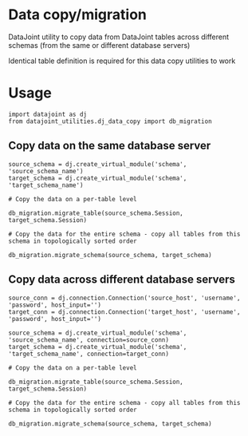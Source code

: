 # Data copy/migration
DataJoint utility to copy data from DataJoint tables across different schemas (from the same or different database servers)

Identical table definition is required for this data copy utilities to work

# Usage

```
import datajoint as dj
from datajoint_utilities.dj_data_copy import db_migration
```

## Copy data on the same database server

```
source_schema = dj.create_virtual_module('schema', 'source_schema_name')
target_schema = dj.create_virtual_module('schema', 'target_schema_name')

# Copy the data on a per-table level

db_migration.migrate_table(source_schema.Session, target_schema.Session)

# Copy the data for the entire schema - copy all tables from this schema in topologically sorted order

db_migration.migrate_schema(source_schema, target_schema)

```

## Copy data across different database servers

```
source_conn = dj.connection.Connection('source_host', 'username', 'password', host_input='')
target_conn = dj.connection.Connection('target_host', 'username', 'password', host_input='')

source_schema = dj.create_virtual_module('schema', 'source_schema_name', connection=source_conn)
target_schema = dj.create_virtual_module('schema', 'target_schema_name', connection=target_conn)

# Copy the data on a per-table level

db_migration.migrate_table(source_schema.Session, target_schema.Session)

# Copy the data for the entire schema - copy all tables from this schema in topologically sorted order

db_migration.migrate_schema(source_schema, target_schema)

```
